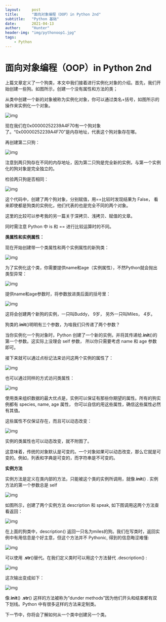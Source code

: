 ```yaml
---
layout:     post
title:      "面向对象编程（OOP）in Python 2nd"
subtitle:   "Python 基础"
date:       2021-04-13
author:     "Hunter"
header-img: "img/pythonoop1.jpg"
tags:
    - Python
---
```

# 面向对象编程（OOP）in Python 2nd

上篇文章定义了一个狗类，本文中我们接着进行实例化对象的介绍。首先，我们开始创建一些狗。如图所示，创建一个没有属性和方法的类；

从类中创建一个新的对象被称为实例化对象，你可以通过类名+括号，如图所示的操作来实例化一个对象。

![img](https://pic1.zhimg.com/v2-7639896ffbc79b91661ba5e2e27db00c_b.png)

现在我们在0x00000252239A4F70有一个狗对象了。“0x00000252239A4F70”是内存地址，代表这个狗对象存在哪。

再创建第二只狗：

![img](https://pic4.zhimg.com/v2-5e10a886cdbeea52053cc5a90e020f9b_b.png)

注意到两只狗存在不同的内存地址，因为第二只狗是完全新的实例，与第一个实例化的狗对象是完全独立的。

检验两只狗是否相同：

![img](https://pic4.zhimg.com/v2-2877d223ec53f84e8d14e1f6fda24937_b.png)

这个代码中，创建了两个狗对象，分别赋值，用==比较时发现结果为 False， 看来即使都是狗类的实例化，他们代表的也是完全不同的两个对象。

这里的比较可以参考我的另一篇关于深拷贝、浅拷贝、赋值的文章。

同时需注意 Python 中 is 和 == 进行比较运算时的不同。

**类属性和实例属性：**

现在开始创建带一个类属性和两个实例属性的新狗类：

![img](https://pic2.zhimg.com/v2-89019883a5e6c22bb544e3a133622155_b.png)

为了实例化这个类，你需要提供name和age（实例属性），不然Python就会抛出类型异常：

![img](https://pic4.zhimg.com/v2-3c3eabdc495b51fc6213a6aa76e3a21b_b.png)

提供name和age参数时，将参数放进类后面的括号里：

![img](https://pic3.zhimg.com/v2-cd51c20cb5e7f9c759817d9cb141dfca_b.png)

这将会创建两个新狗的实例，一只叫Buddy， 9岁， 另外一只叫Miles， 4岁。

狗类的.__init__()明明有三个参数，为啥我们只传递了两个参数？

 当你实例化一个狗对象时，Python 创建了一个新的实例，并将其传递给.__init__()的第一个参数。这实际上没理会 self 参数， 所以你只需要考虑 name 和 age 参数即可。

接下来就可以通过点标记法来访问这两个实例的属性了：

![img](https://pic4.zhimg.com/v2-671d68475ec223d9fdd8647cffab6e1f_b.png)

也可以通过同样的方式访问类属性：

![img](https://pic3.zhimg.com/v2-03976d02d1f73e45c8d7104a7446b8d2_b.png)

使用类来组织数据的最大优点是，实例可以保证有那些你期望的属性。所有的狗实例都有 species, name, age 属性， 你可以自信的用这些属性，确信这些属性必然有其值。

这些属性不仅保证存在，而且可以动态改变：

![img](https://pic2.zhimg.com/v2-e475ef757617b735cf17eb9dc0531939_b.png)

实例的类属性也可以动态改变，就不附图了。

这意味着，传统的对象默认是可变的。一个对象如果可以动态改变，那么它就是可变的。例如，列表和字典是可变的，而字符串是不可变的。

**实例方法**

实例方法是定义在类内部的方法，只能被这个类的实例所调用，就像.__init__() . 实例方法的第一个参数总是 self

![img](https://pic4.zhimg.com/v2-cd0e4b55a62dca127a5a44837474f81b_b.png)

如图所示，创建了两个实例方法 description 和 speak, 如下图调用这两个方法查看返回：

![img](https://pic3.zhimg.com/v2-d8d3f66f35d687480e30b443e831ae5e_b.png)

在上面的狗类中，description() 返回一只名为miles的狗。我们在写类时，返回实例中有用信息是个好主意，但这个方法并不 Pythonic, 得到的信息晦涩难懂:

![img](https://pic3.zhimg.com/v2-4303cbab6fc81191721d628b03cdae2e_b.png)

可以使用 .__str__()替代。在我们定义类时可以用这个方法替代 .description() :

![img](https://pic3.zhimg.com/v2-95f19e494b947f6b77af0563f2b1a2c6_b.png)

这次输出变成如下：

![img](https://pic3.zhimg.com/v2-3921d90020ebcd340d673ee51b0a9092_b.png)

像.__init__()   .__str__() 这样的方法被称为“dunder methods”因为他们开头和结束都有双下划线。Python 中有很多这样的方法来定制类。

下一节中，你将会了解如何从一个类中创建另一个类。